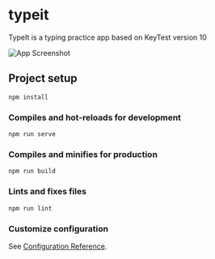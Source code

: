 # typeit

TypeIt is a typing practice app based on KeyTest version 10

![App Screenshot](https://pbs.twimg.com/media/EuDSLxaUUAAahTM?format=png&name=4096x4096)

## Project setup
```
npm install
```

### Compiles and hot-reloads for development
```
npm run serve
```

### Compiles and minifies for production
```
npm run build
```

### Lints and fixes files
```
npm run lint
```

### Customize configuration
See [Configuration Reference](https://cli.vuejs.org/config/).
